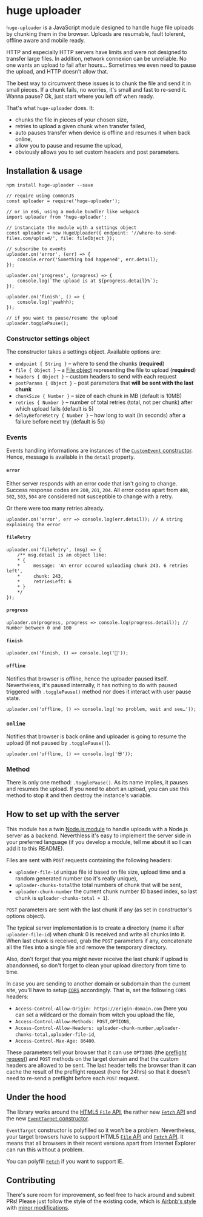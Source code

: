 # huge uploader

`huge-uploader` is a JavaScript module designed to handle huge file uploads by chunking them in the browser. Uploads are resumable, fault tolerent, offline aware and mobile ready.

HTTP and especially HTTP servers have limits and were not designed to transfer large files. In addition, network connexion can be unreliable. No one wants an upload to fail after hours… Sometimes we even need to pause the upload, and HTTP doesn't allow that.

The best way to circumvent these issues is to chunk the file and send it in small pieces. If a chunk fails, no worries, it's small and fast to re-send it. Wanna pause? Ok, just start where you left off when ready.

That's what `huge-uploader` does. It:
* chunks the file in pieces of your chosen size,
* retries to upload a given chunk when transfer failed,
* auto pauses transfer when device is offline and resumes it when back online,
* allow you to pause and resume the upload,
* obviously allows you to set custom headers and post parameters.

## Installation & usage
```
npm install huge-uploader --save
```

```
// require using commonJS
const uploader = require('huge-uploader');

// or in es6, using a module bundler like webpack
import uploader from 'huge-uploader';

// instanciate the module with a settings object
const uploader = new HugeUploader({ endpoint: '//where-to-send-files.com/upload/', file: fileObject });

// subscribe to events
uploader.on('error', (err) => {
	console.error('Something bad happened', err.detail);
});

uploader.on('progress', (progress) => {
    console.log(`The upload is at ${progress.detail}%`);
});

uploader.on('finish', () => {
    console.log('yeahhh);
});

// if you want to pause/resume the upload
uploader.togglePause();
```

### Constructor settings object
The constructor takes a settings object. Available options are:
* `endpoint { String }` – where to send the chunks (__required__)
* `file { Object }` – a [File object](https://developer.mozilla.org/en-US/docs/Web/API/File) representing the file to upload (__required__)
* `headers { Object }` – custom headers to send with each request
* `postParams { Object }` – post parameters that __will be sent with the last chunk__
* `chunkSize { Number }` – size of each chunk in MB (default is 10MB)
* `retries { Number }` – number of total retries (total, not per chunk) after which upload fails (default is 5)
* `delayBeforeRetry { Number }` – how long to wait (in seconds) after a failure before next try (default is 5s)


### Events
Events handling informations are instances of the [`CustomEvent` constructor](https://developer.mozilla.org/en-US/docs/Web/API/CustomEvent/CustomEvent). Hence, message is available in the `detail` property.

#### `error`
Either server responds with an error code that isn't going to change.
Success response codes are `200`, `201`, `204`. All error codes apart from `408`, `502`, `503`, `504` are considered not susceptible to change with a retry.

Or there were too many retries already.
```
uploader.on('error', err => console.log(err.detail)); // A string explaining the error
```

#### `fileRetry`
```
uploader.on('fileRetry', (msg) => {
    /** msg.detail is an object like:
    * {
    * 	  message: 'An error occured uploading chunk 243. 6 retries left',
    *     chunk: 243,
    *     retriesLeft: 6
    * }
    */
});
```

#### `progress`
```
uploader.on(progress, progress => console.log(progress.detail)); // Number between 0 and 100
```

#### `finish`
```
uploader.on('finish, () => console.log('🍾'));
```

#### `offline`
Notifies that browser is offline, hence the uploader paused itself. Nevertheless, it's paused internally, it has nothing to do with paused triggered with `.togglePause()` method nor does it interact with user pause state.

```
uploader.on('offline, () => console.log('no problem, wait and see…'));
```

### `online`
Notifies that browser is back online and uploader is going to resume the upload (if not paused by `.togglePause()`).

```
uploader.on('offline, () => console.log('😎'));
```

### Method
There is only one method: `.togglePause()`. As its name implies, it pauses and resumes the upload. If you need to abort an upload, you can use this method to stop it and then destroy the instance's variable.


## How to set up with the server
This module has a twin [Node.js module](https://github.com/Buzut/huge-uploader-nodejs) to handle uploads with a Node.js server as a backend. Neverthless it's easy to implement the server side in your preferred language (if you develop a module, tell me about it so I can add it to this README).


Files are sent with `POST` requests containing the following headers:
* `uploader-file-id` unique file id based on file size, upload time and a random generated number (so it's really unique),
* `uploader-chunks-total`the total numbers of chunk that will be sent,
* `uploader-chunk-number` the current chunk number (0 based index, so last chunk is `uploader-chunks-total + 1`).

`POST` parameters are sent with the last chunk if any (as set in constructor's options object).

The typical server implementation is to create a directory (name it after `uploader-file-id`) when chunk 0 is received and write all chunks into it. When last chunk is received, grab the `POST` parameters if any, concatenate all the files into a single file and remove the temporary directory.

Also, don't forget that you might never receive the last chunk if upload is abandonned, so don't forget to clean your upload directory from time to time.

In case you are sending to another domain or subdomain than the current site, you'll have to setup [`CORS`](https://developer.mozilla.org/en-US/docs/Web/HTTP/CORS) accordingly. That is, set the following `CORS` headers:
* `Access-Control-Allow-Origin: https://origin-domain.com` (here you can set a wildcard or the domain from witch you upload the file,
* `Access-Control-Allow-Methods: POST,OPTIONS`,
* `Access-Control-Allow-Headers: uploader-chunk-number,uploader-chunks-total,uploader-file-id`,
* `Access-Control-Max-Age: 86400`.

These parameters tell your browser that it can use `OPTIONS` (the [preflight request](https://developer.mozilla.org/en-US/docs/Glossary/Preflight_request)) and `POST` methods on the target domain and that the custom headers are allowed to be sent. The last header tells the browser than it can cache the result of the preflight request (here for 24hrs) so that it doesn't need to re-send a preflight before each `POST` request.


## Under the hood

The library works around the [HTML5 `File` API](https://developer.mozilla.org/en-US/docs/Web/API/File), the rather new [`Fetch` API](https://developer.mozilla.org/en-US/docs/Web/API/Fetch_API) and the new [`EventTarget` constructor](https://developer.mozilla.org/en-US/docs/Web/API/EventTarget/EventTarget).

`EventTarget` constructor is polyfilled so it won't be a problem. Nevertheless, your target browsers have to support HTML5 [`File` API](https://caniuse.com/#feat=fileapi) and [`Fetch` API](https://caniuse.com/#feat=fetch). It means that all browsers in their recent versions apart from Internet Explorer can run this without a problem.

You can polyfill [`Fetch`](https://github.com/github/fetch) if you want to support IE.

## Contributing

There's sure room for improvement, so feel free to hack around and submit PRs!
Please just follow the style of the existing code, which is [Airbnb's style](http://airbnb.io/javascript/) with [minor modifications](.eslintrc).
